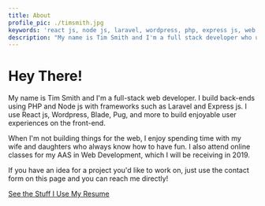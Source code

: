 ```yaml
---
title: About
profile_pic: ./timsmith.jpg
keywords: 'react js, node js, laravel, wordpress, php, express js, web development'
description: "My name is Tim Smith and I'm a full stack developer who uses PHP, Node js, React js, Laravel, and WordPress to build websites and apps."
---
```


# Hey There!

My name is Tim Smith and I'm a full-stack web developer. I build back-ends using PHP and Node js with frameworks such as Laravel and Express js. I use React js, Wordpress, Blade, Pug, and more to build enjoyable user experiences on the front-end.

When I'm not building things for the web, I enjoy spending time with my wife and daughters who always know how to have fun. I also attend online classes for my AAS in Web Development, which I will be receiving in 2019.

If you have an idea for a project you'd like to work on, just use the contact form on this page and you can reach me directly!

<div class="has-text-centered">
  <a href='/uses' class="button">
    See the Stuff I Use
  </a>
  <a href='Resume.pdf' class="button" target="_blank" rel="noopener noreferrer">
    My Resume
  </a>
</div>